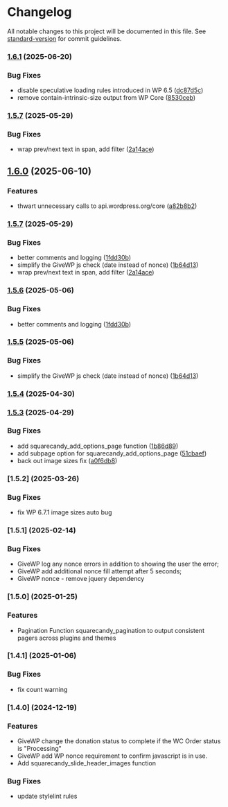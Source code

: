 # Changelog

All notable changes to this project will be documented in this file. See [standard-version](https://github.com/conventional-changelog/standard-version) for commit guidelines.

### [1.6.1](https://github.com/squarecandy/squarecandy-common/compare/v1.6.0...v1.6.1) (2025-06-20)


### Bug Fixes

* disable speculative loading rules introduced in WP 6.5 ([dc87d5c](https://github.com/squarecandy/squarecandy-common/commit/dc87d5c7904948476f12e7357085e7eaa76107ef))
* remove contain-intrinsic-size output from WP Core ([8530ceb](https://github.com/squarecandy/squarecandy-common/commit/8530cebae2ae16d071c4f736a015a1a1d70f1fa7))

### [1.5.7](https://github.com/squarecandy/squarecandy-common/compare/v1.5.6...v1.5.7) (2025-05-29)


### Bug Fixes

* wrap prev/next text in span, add filter ([2a14ace](https://github.com/squarecandy/squarecandy-common/commit/2a14ace9a0aff020124629b8d2d34605cd579ed6))

## [1.6.0](https://github.com/squarecandy/squarecandy-common/compare/v1.5.6...v1.6.0) (2025-06-10)


### Features

* thwart unnecessary calls to api.wordpress.org/core ([a82b8b2](https://github.com/squarecandy/squarecandy-common/commit/a82b8b20644f696db030844628a8a9391f8dfd19))

### [1.5.7](https://github.com/squarecandy/squarecandy-common/compare/v1.5.4...v1.5.7) (2025-05-29)


### Bug Fixes

* better comments and logging ([1fdd30b](https://github.com/squarecandy/squarecandy-common/commit/1fdd30b38e162cdc41a61876f95a6e53e0cdfc9b))
* simplify the GiveWP js check (date instead of nonce) ([1b64d13](https://github.com/squarecandy/squarecandy-common/commit/1b64d13ed150a12ea6781f11f8ac71b62956100d))
* wrap prev/next text in span, add filter ([2a14ace](https://github.com/squarecandy/squarecandy-common/commit/2a14ace9a0aff020124629b8d2d34605cd579ed6))

### [1.5.6](https://github.com/squarecandy/squarecandy-common/compare/v1.5.5...v1.5.6) (2025-05-06)


### Bug Fixes

* better comments and logging ([1fdd30b](https://github.com/squarecandy/squarecandy-common/commit/1fdd30b38e162cdc41a61876f95a6e53e0cdfc9b))

### [1.5.5](https://github.com/squarecandy/squarecandy-common/compare/v1.5.4...v1.5.5) (2025-05-06)


### Bug Fixes

* simplify the GiveWP js check (date instead of nonce) ([1b64d13](https://github.com/squarecandy/squarecandy-common/commit/1b64d13ed150a12ea6781f11f8ac71b62956100d))

### [1.5.4](https://github.com/squarecandy/squarecandy-common/compare/v1.5.3...v1.5.4) (2025-04-30)

### [1.5.3](https://github.com/squarecandy/squarecandy-common/compare/v1.5.2...v1.5.3) (2025-04-29)


### Bug Fixes

* add squarecandy_add_options_page function ([1b86d89](https://github.com/squarecandy/squarecandy-common/commit/1b86d893b754a953b9653c72df93ee2ed97f330d))
* add subpage option for squarecandy_add_options_page ([51cbaef](https://github.com/squarecandy/squarecandy-common/commit/51cbaef82b6a223be0a1bcca2dc326e302fd1998))
* back out image sizes fix ([a0f6db8](https://github.com/squarecandy/squarecandy-common/commit/a0f6db8f4cf48695b1c3624155e16f366735f369))

### [1.5.2] (2025-03-26)

### Bug Fixes

* fix WP 6.7.1 image sizes auto bug

### [1.5.1] (2025-02-14)

### Bug Fixes

* GiveWP log any nonce errors in addition to showing the user the error;
* GiveWP add additional nonce fill attempt after 5 seconds;
* GiveWP nonce - remove jquery dependency

### [1.5.0] (2025-01-25)

### Features

* Pagination Function squarecandy_pagination to output consistent pagers across plugins and themes

### [1.4.1] (2025-01-06)

### Bug Fixes

* fix count warning

### [1.4.0] (2024-12-19)

### Features

* GiveWP change the donation status to complete if the WC Order status is "Processing"
* GiveWP add WP nonce requirement to confirm javascript is in use.
* Add squarecandy_slide_header_images function

### Bug Fixes

* update stylelint rules
